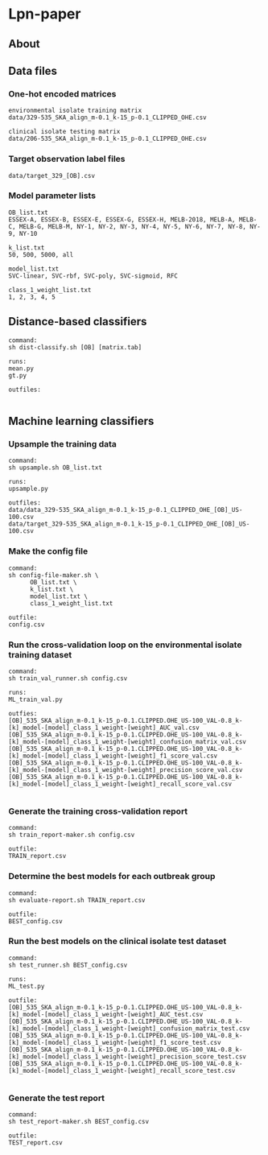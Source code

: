 # Lpn-paper

## About


## Data files

### One-hot encoded matrices
```  
environmental isolate training matrix  
data/329-535_SKA_align_m-0.1_k-15_p-0.1_CLIPPED_OHE.csv  
  
clinical isolate testing matrix  
data/206-535_SKA_align_m-0.1_k-15_p-0.1_CLIPPED_OHE.csv  
```  

### Target observation label files
```data/target_329_[OB].csv```   

### Model parameter lists
```  
OB_list.txt  
ESSEX-A, ESSEX-B, ESSEX-E, ESSEX-G, ESSEX-H, MELB-2018, MELB-A, MELB-C, MELB-G, MELB-M, NY-1, NY-2, NY-3, NY-4, NY-5, NY-6, NY-7, NY-8, NY-9, NY-10  
  
k_list.txt  
50, 500, 5000, all  
  
model_list.txt  
SVC-linear, SVC-rbf, SVC-poly, SVC-sigmoid, RFC  
  
class_1_weight_list.txt  
1, 2, 3, 4, 5  
```      

## Distance-based classifiers
```  
command:  
sh dist-classify.sh [OB] [matrix.tab]  

runs:  
mean.py  
gt.py  
  
outfiles:  
  
```


## Machine learning classifiers

### Upsample the training data
```
command:  
sh upsample.sh OB_list.txt  
  
runs:  
upsample.py   
  
outfiles:   
data/data_329-535_SKA_align_m-0.1_k-15_p-0.1_CLIPPED_OHE_[OB]_US-100.csv  
data/target_329-535_SKA_align_m-0.1_k-15_p-0.1_CLIPPED_OHE_[OB]_US-100.csv  
```  

### Make the config file
```  
command:  
sh config-file-maker.sh \  
      OB_list.txt \  
      k_list.txt \  
      model_list.txt \  
      class_1_weight_list.txt  
  
outfile:  
config.csv  
```  

### Run the cross-validation loop on the environmental isolate training dataset  
```  
command:  
sh train_val_runner.sh config.csv  
  
runs:  
ML_train_val.py  
  
outfies:  
[OB]_535_SKA_align_m-0.1_k-15_p-0.1.CLIPPED.OHE_US-100_VAL-0.8_k-[k]_model-[model]_class_1_weight-[weight]_AUC_val.csv  
[OB]_535_SKA_align_m-0.1_k-15_p-0.1.CLIPPED.OHE_US-100_VAL-0.8_k-[k]_model-[model]_class_1_weight-[weight]_confusion_matrix_val.csv  
[OB]_535_SKA_align_m-0.1_k-15_p-0.1.CLIPPED.OHE_US-100_VAL-0.8_k-[k]_model-[model]_class_1_weight-[weight]_f1_score_val.csv  
[OB]_535_SKA_align_m-0.1_k-15_p-0.1.CLIPPED.OHE_US-100_VAL-0.8_k-[k]_model-[model]_class_1_weight-[weight]_precision_score_val.csv  
[OB]_535_SKA_align_m-0.1_k-15_p-0.1.CLIPPED.OHE_US-100_VAL-0.8_k-[k]_model-[model]_class_1_weight-[weight]_recall_score_val.csv  
  
```

### Generate the training cross-validation report
```   
command:  
sh train_report-maker.sh config.csv  
  
outfile:  
TRAIN_report.csv  
```
  
### Determine the best models for each outbreak group 
```  
command:  
sh evaluate-report.sh TRAIN_report.csv  
  
outfile:   
BEST_config.csv  
```
 
### Run the best models on the clinical isolate test dataset 
```  
command:  
sh test_runner.sh BEST_config.csv  
  
runs:  
ML_test.py  
  
outfile:  
[OB]_535_SKA_align_m-0.1_k-15_p-0.1.CLIPPED.OHE_US-100_VAL-0.8_k-[k]_model-[model]_class_1_weight-[weight]_AUC_test.csv  
[OB]_535_SKA_align_m-0.1_k-15_p-0.1.CLIPPED.OHE_US-100_VAL-0.8_k-[k]_model-[model]_class_1_weight-[weight]_confusion_matrix_test.csv  
[OB]_535_SKA_align_m-0.1_k-15_p-0.1.CLIPPED.OHE_US-100_VAL-0.8_k-[k]_model-[model]_class_1_weight-[weight]_f1_score_test.csv  
[OB]_535_SKA_align_m-0.1_k-15_p-0.1.CLIPPED.OHE_US-100_VAL-0.8_k-[k]_model-[model]_class_1_weight-[weight]_precision_score_test.csv  
[OB]_535_SKA_align_m-0.1_k-15_p-0.1.CLIPPED.OHE_US-100_VAL-0.8_k-[k]_model-[model]_class_1_weight-[weight]_recall_score_test.csv  
  
```

### Generate the test report
```  
command:  
sh test_report-maker.sh BEST_config.csv  
  
outfile:  
TEST_report.csv  
  
```
